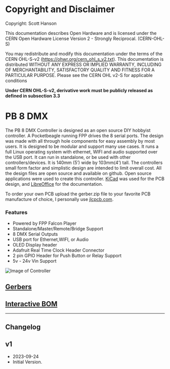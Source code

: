 # Copyright and Disclaimer
Copyright: Scott Hanson

This documentation describes Open Hardware and is licensed under the CERN Open Hardware License Version 2 - Strongly Reciprocal. (CERN-OHL-S)

You may redistribute and modify this documentation under the terms of the CERN OHL-S-v2 (https://ohwr.org/cern_ohl_s_v2.txt). This documentation is distributed WITHOUT ANY EXPRESS OR IMPLIED WARRANTY, INCLUDING OF MERCHANTABILITY, SATISFACTORY QUALITY AND FITNESS FOR A PARTICULAR PURPOSE. Please see the CERN OHL v2-S for applicable conditions

**Under CERN OHL-S-v2, derivative work must be publicly released as defined in subsection 3.3**

# PB 8 DMX

The PB 8 DMX Controller is designed as an open source DIY hobbyist controller. A Pocketbeagle running FPP drives the 8 serial ports. The design was made with all through hole components for easy assembly by most users. It is designed to be modular and support many use cases. It runs a full Linux operating system with ethernet, WIFI and audio supported over the USB port. It can run in standalone, or be used with other controllers/devices. It is 140mm (5’) wide by 103mm(4’) tall. The controllers small form factor and simplistic design are intended to limit overall cost. All the design files are open source and available on github. Open source applications were used to create this controller. [KiCad](http://kicad.org/) was used for the PCB design, and [LibreOffice](https://www.libreoffice.org/) for the documentation.

To order your own PCB upload the gerber.zip file to your favorite PCB manufacture of choice, I personally use [jlcpcb.com](https://jlcpcb.com/).

### Features
* Powered by FPP Falcon Player
* Standalone/Master/Remote/Bridge Support
* 8 DMX Serial Outputs
* USB port for Ethernet,WIFI, or Audio
* OLED Display header
* Adafruit Real Time Clock Header Connector
* 2 pin GPIO Header for Push Button or Relay Support
* 5v - 24v Vin Support

![Image of Controller](https://github.com/computergeek1507/PB_16/blob/master/PB_8_DMX/PB_8_DMX.png)

## [Gerbers](https://github.com/computergeek1507/PB_16/raw/master/jlcpcb/production_files/GERBER-PB_8_DMX.zip)

## [Interactive BOM](https://computergeek1507.github.io/PB_16/PB_8_DMX/bom/ibom)

---
## Changelog

v1
-
* 2023-09-24
* Initial Version.
